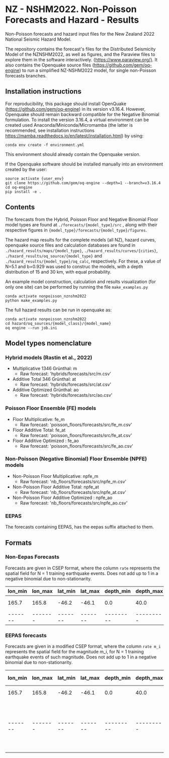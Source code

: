 # NZ - NSHM2022. Non-Poisson Forecasts and Hazard - Results
Non-Poisson forecasts and hazard input files for the New Zealand 2022 National Seismic Hazard Model.

The repository contains the forecast's files for the Distributed Seismicity Model of the NZNSHM2022,
as well as figures, and the Paraview files to explore them in the software interactively.
{https://www.paraview.org/}. It also contains the Openquake source files (https://github.com/gem/oq-engine) to run a simplified NZ-NSHM2022 model, for single non-Poisson forecasts branches.



## Installation instructions

For reproducibility, this package should install OpenQuake (https://github.com/gem/oq-engine) in its
version v3.16.4. However, Openquake should remain backward compatible for the Negative Binomial formulation.
To install the version 3.16.4, a virtual environment can be created used Anaconda/Miniconda/Micromamba (the latter is recommended, see installation instructions https://mamba.readthedocs.io/en/latest/installation.html) by using:

```shell
conda env create -f environment.yml
```
This environment should already contain the Openquake version.

If the Openquake software should be installed manually into an environment created by the user:

```shell
source activate {user_env}
git clone https://github.com/gem/oq-engine --depth=1 --branch=v3.16.4
cd oq-engine
pip install -e .
```

## Contents
The forecasts from the Hybrid, Poisson Floor and Negative Binomial Floor model types are found at `./forecasts/{model_type}/src` , along with their respective figures in `{model_type}/forecasts/{model_type}/figures`.

The hazard map results for the complete models (all NZ), hazard curves, openquake source files and calculation databases are found in `./hazard_results/maps/{model_type}`, `./hazard_results/curves/{cities}`, `./hazard_results/oq_source/{model_type}` and `./hazard_results/{model_type}/oq_calc`, respectively. For these, a value of N=5.1 and b=0.929 was used to construc the models, with a depth distribution of 15 and 30 km, with equal probability.

An example model construction, calculation and results visualization (for only one site) can be performed by running the file `make_examples.py`

```shell
conda activate nonpoisson_nznshm2022
python make_examples.py
```

The full hazard results can be run in openquake as:

```shell
conda activate nonpoisson_nznshm2022
cd hazard/oq_sources/{model_class}/{model_name}
oq engine --run job.ini
```

## Model types nomenclature

### Hybrid models (Rastin et al., 2022)

* Multiplicative 1346 Grünthal:  m
    * Raw forecast: 'hybrids/forecasts/src/m.csv'
* Additive Total 346 Grünthal:  at
    * Raw forecast: 'hybrids/forecasts/src/at.csv'
* Additive Optimized Grünthal:  ao
    * Raw forecast: 'hybrids/forecasts/src/ao.csv'

### Poisson Floor Ensemble (FE) models

* Floor Multiplicative:  fe_m
    * Raw forecast: 'poisson_floors/forecasts/src/fe_m.csv'
* Floor Additive Total:  fe_at
    * Raw forecast: 'poisson_floors/forecasts/src/fe_at.csv'
* Floor Additive Optimized :  fe_ao
    * Raw forecast: 'poisson_floors/forecasts/src/fe_ao.csv'

### Non-Poisson (Negative Binomial) Floor Ensemble (NPFE) models

* Non-Poisson Floor Multiplicative:  npfe_m
    * Raw forecast: 'nb_floors/forecasts/src/npfe_m.csv'
* Non-Poisson Floor Additive Total:  npfe_at
    * Raw forecast: 'nb_floors/forecasts/src/npfe_at.csv'
* Non-Poisson Floor Additive Optimized :  npfe_ao
    * Raw forecast: 'nb_floors/forecasts/src/npfe_ao.csv'


### EEPAS

The forecasts containing EEPAS, has the eepas suffix attached to them.

## Formats

### Non-Eepas Forecasts
Forecasts are given in CSEP format, where the column `rate` represents the spatial field for N = 1 training earthquake events. Does not add up to 1 in a negative binomial due to non-stationarity.

| lon_min | lon_max | lat_min | lat_max | depth_min | depth_max | m_min | m_max |   rate   | dispersion | mask |
| ------- | ------- | ------- | ------- | --------- | --------- | ----- | ----- | -------- | ---------- | ---- |
| 165.7 | 165.8 | -46.2 | -46.1 | 0.0 | 40.0 | 5.0 | 10.5 | 2.893e-04 | 0. | 1 |
| ------- | ------- | ------- | ------- | --------- | --------- | ----- | ----- | -------- | ---------- | ---- |

### EEPAS forecasts
Forecasts are given in a modified CSEP format, where the column `rate m_i` represents the spatial field for the magnitude m_i, for N = 1 training earthquake events of such magnitude. Does not add up to 1 in a negative binomial due to non-stationarity.

| lon_min | lon_max | lat_min | lat_max | depth_min | depth_max |  rate M=5.0  |   rate M=5.1  | ... |   rate M=8.0  | dispersion |
| ------- | ------- | ------- | ------- | --------- | --------- | ----- | ----- | -------- | ---------- | ---- |
| 165.7 | 165.8 | -46.2 | -46.1 | 0.0 | 40.0 | 3.152e-04 | 3.191e-04 | ... | 3.502e-04 | 0.0 |
| ------- | ------- | ------- | ------- | --------- | --------- | ----- | ----- | -------- | ---------- | ---- |
